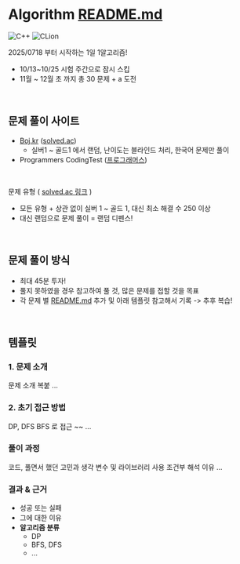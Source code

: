 # Algorithm [README.md](http://readme.md/)

![C++](https://img.shields.io/badge/C++-00599C?style=for-the-badge&logo=cplusplus&logoColor=white)
![CLion](https://img.shields.io/badge/CLion-000000?style=for-the-badge&logo=clion&logoColor=white)

2025/0718 부터 시작하는 1일 1알고리즘!
- 10/13~10/25 시험 주간으로 잠시 스킵
- 11월 ~ 12월 초 까지 총 30 문제 + a 도전



<br>

## 문제 풀이 사이트

- [Boj.kr](http://boj.kr/) ([solved.ac](http://solved.ac/))
    - 실버1 ~ 골드1 에서 랜덤, 난이도는 블라인드 처리, 한국어 문제만 풀이
- Programmers CodingTest ([프로그래머스](https://school.programmers.co.\kr/learn/challenges?order=recent&languages=cpp&page=1))
  
<br>

문제 유형 ( [solved.ac 링크](https://solved.ac/problems?levelStart=10&levelEnd=15&solvedByGte=250&t=1758354538588) )

- 모든 유형 + 상관 없이 실버 1 ~ 골드 1, 대신 최소 해결 수 250 이상
- 대신 랜덤으로 문제 풀이 = 랜덤 디펜스!

<br>

## 문제 풀이 방식

- 최대 45분 투자!
- 풀지 못하였을 경우 참고하여 풀 것, 많은 문제를 접할 것을 목표
- 각 문제 별 [README.md](http://readme.md/) 추가 및 아래 템플릿 참고해서 기록 -> 추후 복습!

<br>

## 템플릿

### 1. 문제 소개
문제 소개 복붙
...

### 2. 초기 접근 방법
DP, DFS BFS 로 접근 ~~
...

### 풀이 과정
코드, 풀면서 했던 고민과 생각 
변수 및 라이브러리 사용
조건부 해석 이유
...

### 결과 & 근거
- 성공 또는 실패
- 그에 대한 이유
- **알고리즘 분류**
    - DP
    - BFS, DFS
    - ...
